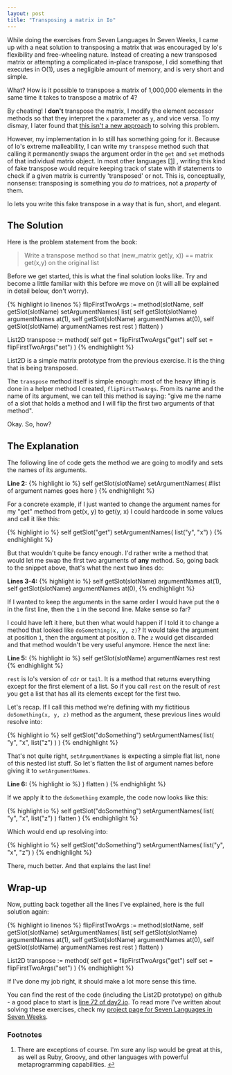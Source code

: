```yaml
---
layout: post
title: "Transposing a matrix in Io"
---
```


While doing the exercises from Seven Languages In Seven Weeks, I came up with a
neat solution to transposing a matrix that was encouraged by Io's flexibility
and free-wheeling nature. Instead of creating a new transposed matrix or
attempting a complicated in-place transpose, I did something that executes in
O(1), uses a negligible amount of memory, and is very short and simple. 

What? How is it possible to transpose a matrix of 1,000,000 elements in
the same time it takes to transpose a matrix of 4? 

By cheating! I **don't** transpose the matrix, I modify the element accessor
methods so that they interpret the `x` parameter as `y`, and vice versa. To my
dismay, I later found that [this isn't a new approach](http://en.wikipedia.org/wiki/Transpose#Implementation_of_matrix_transposition_on_computers) to solving this 
problem. 

However, my implementation in Io still has something going for it. Because of Io's
extreme malleability, I can write my `transpose` method such that calling it
permanently swaps the argument order in the `get` and `set` methods of that
individual matrix object. In most other languages
<a href="#footnote-1" id="footnote-1-link" class="super">[1]</a>
, writing
this kind of fake transpose would require keeping track of state with if
statements to check if a given matrix is currently 'transposed' or not. This
is, conceptually, nonsense: transposing is something you *do to* matrices, not
a *property* of them.

Io lets you write this fake transpose in a way that is fun, short, and elegant.

The Solution
---

Here is the problem statement from the book:

> Write a transpose method so that (new\_matrix get(y, x)) == matrix get(x,y) on the original list

Before we get started, this is what the final solution looks like. Try and
become a little familiar with this before we move on (it will all be explained
in detail below, don't worry).

{% highlight io linenos %}
flipFirstTwoArgs := method(slotName,
    self getSlot(slotName) setArgumentNames( list(
        self getSlot(slotName) argumentNames at(1),
        self getSlot(slotName) argumentNames at(0),
        self getSlot(slotName) argumentNames rest rest
    ) flatten)
)

List2D transpose := method(
    self get = flipFirstTwoArgs("get")
    self set = flipFirstTwoArgs("set")
)
{% endhighlight %}

List2D is a simple matrix prototype from the previous exercise. It is
the thing that is being transposed.

The `transpose` method itself is simple enough: most of the heavy lifting is done in a helper
method I created, `flipFirstTwoArgs`. From its name and the name of its argument, we can
tell this method is saying: "give me the name of a slot that holds a method and
I will flip the first two arguments of that method".

Okay. So, how?


The Explanation
---

The following line of code gets the method we are going to modify and sets the names of its arguments.

**Line 2:**
{% highlight io %}
    self getSlot(slotName) setArgumentNames( 
        #list of argument names goes here 
    )
{% endhighlight %}

For a concrete example, if I just wanted to change the argument names for my "get" method from get(x, y) to get(y, x) I could hardcode in some values and call it like this:

{% highlight io %}
    self getSlot("get") setArgumentNames(
        list("y", "x")
    )
{% endhighlight %}

But that wouldn't quite be fancy enough. I'd rather write a method that would let me swap the first two arguments of **any** method. So, going back to the snippet above, that's what the next two lines do:

**Lines 3-4:**
{% highlight io %}
    self getSlot(slotName) argumentNames at(1),
    self getSlot(slotName) argumentNames at(0),
{% endhighlight %}

If I wanted to keep the arguments in the same order I would have put the `0` in the first line, then the `1` in the second line. Make sense so far?

I could have left it here, but then what would happen if I told it to change a method that looked like `doSomething(x, y, z)`? It would take the argument at position `1`, then the argument at position `0`. The `z` would get discarded and that method wouldn't be very useful anymore. Hence the next line:

**Line 5:**
{% highlight io %}
    self getSlot(slotName) argumentNames rest rest
{% endhighlight %}

`rest` is Io's version of `cdr` or `tail`. It is a method that returns everything except for the first element of a list. So if you call `rest` on the result of `rest` you get a list that has all its elements except for the first two.

Let's recap. If I call this method we're defining with my fictitious `doSomething(x, y, z)` method as the argument, these previous lines would resolve into:

{% highlight io %}
    self getSlot("doSomething") setArgumentNames( list(
        "y", 
        "x", 
        list("z")
    ) )
{% endhighlight %}

That's not quite right, `setArgumentNames` is expecting a simple flat list, none of this nested list stuff. So let's flatten the list of argument names before giving it to `setArgumentNames`.

**Line 6:**
{% highlight io %}
    ) flatten )
{% endhighlight %}

If we apply it to the `doSomething` example, the code now looks like this:

{% highlight io %}
    self getSlot("doSomething") setArgumentNames( list(
        "y", 
        "x", 
        list("z")
    ) flatten ) 
{% endhighlight %}

Which would end up resolving into:

{% highlight io %}
    self getSlot("doSomething") setArgumentNames(
        list("y", "x", "z") 
    )
{% endhighlight %}

There, much better. And that explains the last line!

Wrap-up
---

Now, putting back together all the lines I've explained, here is the full
solution again:

{% highlight io linenos %}
flipFirstTwoArgs := method(slotName,
    self getSlot(slotName) setArgumentNames( list(
        self getSlot(slotName) argumentNames at(1),
        self getSlot(slotName) argumentNames at(0),
        self getSlot(slotName) argumentNames rest rest
    ) flatten)
)

List2D transpose := method(
    self get = flipFirstTwoArgs("get")
    self set = flipFirstTwoArgs("set")
)
{% endhighlight %}

If I've done my job right, it should make a lot more sense this time.

You can find the rest of the code (including the List2D prototype) on github -
a good place to start is [line 72 of day2.io](https://github.com/nickknw/seven-languages-in-seven-weeks/blob/master/week-2-io/day2.io#L72). To read more I've written
about solving these exercises, check my [project page for Seven Languages in Seven Weeks](/projects/seven-languages-in-seven-weeks/).

<h3>Footnotes</h3>

<ol><li>There are exceptions of course. I'm sure any lisp would be great at this, as well as Ruby, Groovy, and other languages with powerful metaprogramming capabilities. <a href="#footnote-1-link" id="footnote-1">↩</a></li></ol>

